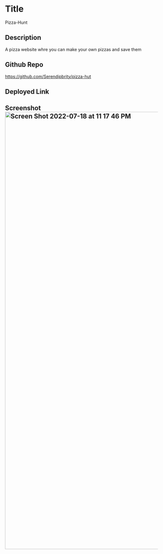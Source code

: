 # Title
Pizza-Hunt

## Description
A pizza website whre you can make your own pizzas and save them


## Github Repo
https://github.com/Serendipbrity/pizza-hut

## Deployed Link


## Screenshot<img width="1440" alt="Screen Shot 2022-07-18 at 11 17 46 PM" src="https://user-images.githubusercontent.com/96275616/179657516-eaa38d64-4f41-48d0-ba2a-8322a37f9a41.png">
